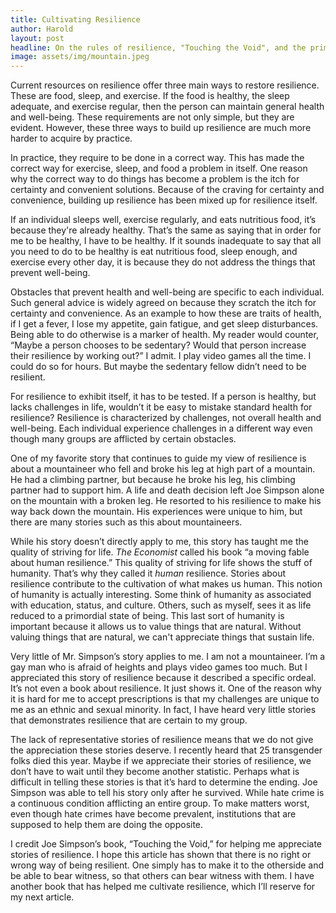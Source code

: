 ```yaml
---
title: Cultivating Resilience
author: Harold
layout: post
headline: On the rules of resilience, "Touching the Void", and the primordial being
image: assets/img/mountain.jpeg
---
```



Current resources on resilience offer three main ways to restore resilience. These are food, sleep, and exercise. If the food is healthy, the sleep adequate, and exercise regular, then the person can maintain general health and well-being. These requirements are not only simple, but they are evident. However, these three ways to build up resilience are much more harder to acquire by practice. 

In practice, they require to be done in a correct way. This has made the correct way for exercise, sleep, and food a problem in itself. One reason why the correct way to do things has become a problem is the itch for certainty and convenient solutions. Because of the craving for certainty and convenience, building up resilience has been mixed up for resilience itself. 

If an individual sleeps well, exercise regularly, and eats nutritious food, it’s because they're already healthy. That’s the same as saying that in order for me to be healthy, I have to be healthy. If it sounds inadequate to say that all you need to do to be healthy is eat nutritious food, sleep enough, and exercise every other day, it is because they do not address the things that prevent well-being. 

Obstacles that prevent health and well-being are specific to each individual. Such general advice is widely agreed on because they scratch the itch for certainty and convenience. As an example to how these are traits of health, if I get a fever, I lose my appetite, gain fatigue, and get sleep disturbances. Being able to do otherwise is a marker of health. My reader would counter, “Maybe a person chooses to be sedentary? Would that person increase their resilience by working out?” 
I admit. I play video games all the time. I could do so for hours. But maybe the sedentary fellow didn’t need to be resilient. 

For resilience to exhibit itself, it has to be tested. If a person is healthy, but lacks challenges in life, wouldn’t it be easy to mistake standard health for resilience? Resilience is characterized by challenges, not overall health and well-being. Each individual experience challenges in a different way even though many groups are afflicted by certain obstacles. 

One of my favorite story that continues to guide my view of resilience is about a mountaineer who fell and broke his leg at high part of a mountain. He had a climbing partner, but because he broke his leg, his climbing partner had to support him. A life and death decision left Joe Simpson alone on the mountain with a broken leg. He resorted to his resilience to make his way back down the mountain. His experiences were unique to him, but there are many stories such as this about mountaineers. 

While his story doesn’t directly apply to me, this story has taught me the quality of striving for life. *The Economist* called his book “a moving fable about human resilience.” This quality of striving for life shows the stuff of humanity. That’s why they called it *human* resilience. Stories about resilience contribute to the cultivation of what makes us human. This notion of humanity is actually interesting. Some think of humanity as associated with education, status, and culture. Others, such as myself, sees it as life reduced to a primordial state of being. This last sort of humanity is important because it allows us to value things that are natural. Without valuing things that are natural, we can't appreciate things that sustain life. 

Very little of Mr. Simpson’s story applies to me. I am not a mountaineer. I’m a gay man who is afraid of heights and plays video games too much. But I appreciated this story of resilience because it described a specific ordeal. It’s not even a book about resilience. It just shows it. One of the reason why it is hard for me to accept prescriptions is that my challenges are unique to me as an ethnic and sexual minority. In fact, I have heard very little stories that demonstrates resilience that are certain to my group. 

The lack of representative stories of resilience means that we do not give the appreciation these stories deserve. I recently heard that 25 transgender folks died this year. Maybe if we appreciate their stories of resilience, we don’t have to wait until they become another statistic. Perhaps what is difficult in telling these stories is that it’s hard to determine the ending. Joe Simpson was able to tell his story only after he survived. While hate crime is a continuous condition afflicting an entire group. To make matters worst, even though hate crimes have become prevalent, institutions that are supposed to help them are doing the opposite.
  
I credit Joe Simpson’s book, “Touching the Void,” for helping me appreciate stories of resilience. I hope this article has shown that there is no right or wrong way of being resilient. One simply has to make it to the otherside and be able to bear witness, so that others can bear witness with them. I have another book that has helped me cultivate resilience, which I’ll reserve for my next article. 